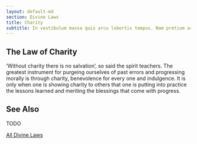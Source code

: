 ```yaml
---
layout: default-md
section: Divine Laws
title: Charity
subtitle: In vestibulum massa quis arcu lobortis tempus. Nam pretium arcu in odio vulputate luctus.
---
```


## The Law of Charity
‘Without charity there is no salvation’, so said the spirit teachers. The greatest instrument for purgeing ourselves of past errors and progressing morally is through charity, benevolence for every one and indulgence. It is only when one is showing charity to others that one is putting into practice the lessons learned and meriting the blessings that come with progress. 

## See Also
TODO


<a href="/divine-laws" class="button special">All Divine Laws</a>
